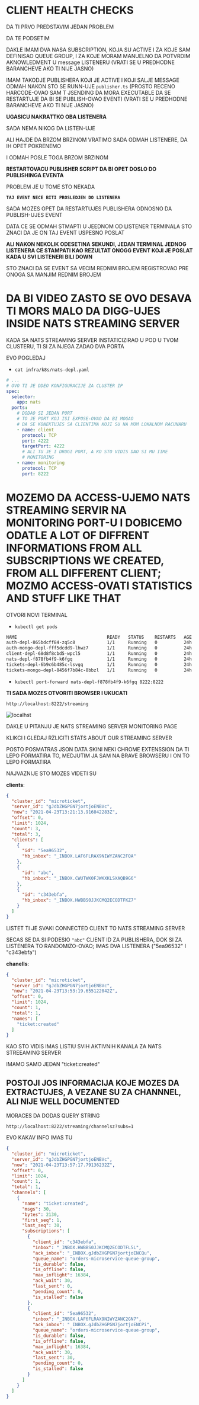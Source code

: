 # CLIENT HEALTH CHECKS

DA TI PRVO PREDSTAVIM JEDAN PROBLEM 

DA TE PODSETIM

DAKLE IMAM DVA NASA SUBSCRIPTION, KOJA SU ACTIVE I ZA KOJE SAM DEFINISAO QUEUE GROUP, I ZA KOJE MORAM MANUELNO DA POTVRDIM AKNOWLEDMENT U message LISTENERU (VRATI SE U PREDHODNE BARANCHEVE AKO TI NIJE JASNO)

IMAM TAKODJE PUBLISHERA KOJI JE ACTIVE I KOJI SALJE MESSAGE ODMAH NAKON STO SE RUNN-UJE `publisher.ts` (PROSTO RECENO HARCODE-OVAO SAM T JSENDING DA MORA EXECUTABLE DA SE RESTARTUJE DA BI SE PUBLISH-OVAO EVENT) (VRATI SE U PREDHODNE BARANCHEVE AKO TI NIJE JASNO)

**UGASICU NAKRATTKO OBA LISTENERA**

SADA NEMA NIKOG DA LISTEN-UJE


ALI HAJDE DA BRZOM BRZINOM VRATIMO SADA ODMAH LISTENERE, DA IH OPET POKRENEMO

I ODMAH POSLE TOGA BRZOM BRZINOM

**RESTARTOVACU PUBLISHER SCRIPT DA BI OPET DOSLO DO PUBLISHINGA EVENTA**

PROBLEM JE U TOME STO NEKADA

**`TAJ EVENT NECE BITI PROSLEDJEN DO LISTENERA`**

SADA MOZES OPET DA RESTARTUJES PUBLISHERA ODNOSNO DA PUBLISH-UJES EVENT

DATA CE SE ODMAH STMAPTI U JEEDNOM OD LISTENER TERMINALA STO ZNACI DA JE ON TAJ EVENT USPESNO POSLAT

**ALI NAKON NEKOLIK ODESETINA SEKUNDI, JEDAN TERMINAL JEDNOG LISTENERA CE STAMPATI KAO REZULTAT ONOGG EVENT KOJI JE POSLAT KADA U SVI LISTENERI BILI DOWN**

STO ZNACI DA SE EVENT SA VECIM REDNIM BROJEM REGISTROVAO PRE ONOGA SA MANJIM REDNIM BROJEM

# DA BI VIDEO ZASTO SE OVO DESAVA TI MORS MALO DA DIGG-UJES INSIDE NATS STREAMING SERVER

KADA SA NATS STREAMING SERVER INSTATICIZIRAO U POD U TVOM CLUSTERU, TI SI ZA NJEGA ZADAO DVA PORTA

EVO POGLEDAJ

- `cat infra/k8s/nats-depl.yaml`

```yaml
# ...
# OVO TI JE DDEO KONFIGURACIJE ZA CLUSTER IP
spec:
  selector:
    app: nats
  ports:
    # DODAO SI JEDAN PORT
    # TO JE PORT KOJ ISI EXPOSE-OVAO DA BI MOGAO
    # DA SE KONEKTUJES SA CLIENTIMA KOJI SU NA MOM LOKALNOM RACUNARU
    - name: client
      protocol: TCP
      port: 4222
      targetPort: 4222
      # ALI TU JE I DRUGI PORT, A KO STO VIDIS DAO SI MU IIME
      # MONITORING
    - name: monitoring
      protocol: TCP
      port: 8222

```

# MOZEMO DA ACCESS-UJEMO NATS STREAMING SERVIR NA MONITORING PORT-U I DOBICEMO ODATLE A LOT OF DIFFRENT INFORMATIONS FROM ALL SUBSCRIPTIONS WE CREATED, FROM ALL DIFFERENT CLIENT; MOZMO ACCESS-OVATI STATISTICS AND STUFF LIKE THAT

OTVORI NOVI TERMINAL

- `kubectl get pods`

```zsh
NAME                                  READY   STATUS    RESTARTS   AGE
auth-depl-865bdcff84-zq5c8            1/1     Running   0          24h
auth-mongo-depl-fff5dcdd9-lhwz7       1/1     Running   0          24h
client-depl-68d8f8cbd5-wpcl5          1/1     Running   0          24h
nats-depl-f878fb4f9-k6fgq             1/1     Running   0          24h
tickets-depl-6b9c6b485c-lsvgq         1/1     Running   0          24h
tickets-mongo-depl-8456f7b84c-8bbzl   1/1     Running   0          24h
```

- `kubectl port-forward nats-depl-f878fb4f9-k6fgq 8222:8222`

**TI SADA MOZES OTVORITI BROWSER I UKUCATI**

`http://localhost:8222/streaming`

![localhst](images/localhost8222.jpg)

DAKLE U PITANJU JE NATS STREAMING SERVER MONITORING PAGE

KLIKCI I GLEDAJ RZLICITI STATS ABOUT OUR STREAMING SERVER

POSTO POSMATRAS JSON DATA SKINI NEKI CHROME EXTENSSION DA TI LEPO FORMATIRA TO, MEDJUTIM JA SAM NA BRAVE BROWSERU I ON TO LEPO FORMATIRA

NAJVAZNIJE STO MOZES VIDETI SU

**clients**:

```json
{
  "cluster_id": "microticket",
  "server_id": "gJdbZHGPGN7jortjoENBVc",
  "now": "2021-04-23T13:21:13.916042283Z",
  "offset": 0,
  "limit": 1024,
  "count": 3,
  "total": 3,
  "clients": [
    {
      "id": "5ea96532",
      "hb_inbox": "_INBOX.LAF6FLRAX9NIWYZANC2FQA"
    },
    {
      "id": "abc",
      "hb_inbox": "_INBOX.CWUTWK0FJWKXKLSXAQB9G6"
    },
    {
      "id": "c343ebfa",
      "hb_inbox": "_INBOX.HWBBS0JJKCMQ2ECODTFKZ7"
    }
  ]
}
```

LISTET TI JE SVAKI CONNECTED CLIENT TO NATS STREAMING SERVER

SECAS SE DA SI PODESIO `"abc"` CLIENT ID ZA PUBLISHERA, DOK SI ZA LISTENERA TO RANDOMIZO-OVAO; IMAS DVA LISTENERA ("5ea96532" I
"c343ebfa")

**chanells**:

```json
{
  "cluster_id": "microticket",
  "server_id": "gJdbZHGPGN7jortjoENBVc",
  "now": "2021-04-23T13:53:19.655122042Z",
  "offset": 0,
  "limit": 1024,
  "count": 1,
  "total": 1,
  "names": [
    "ticket:created"
  ]
}
```

KAO STO VIDIS IMAS LISTIU SVIH AKTIVNIH KANALA ZA NATS STREEAMING SERVER

IMAMO SAMO JEDAN "ticket:created"

## POSTOJI JOS INFORMACIJA KOJE MOZES DA EXTRACTUJES, A VEZANE SU ZA CHANNNEL, ALI NIJE WELL DOCUMENTED

MORACES DA DODAS QUERY STRING

`http://localhost:8222/streaming/channelsz?subs=1`

EVO KAKAV INFO IMAS TU

```json
{
  "cluster_id": "microticket",
  "server_id": "gJdbZHGPGN7jortjoENBVc",
  "now": "2021-04-23T13:57:17.79136232Z",
  "offset": 0,
  "limit": 1024,
  "count": 1,
  "total": 1,
  "channels": [
    {
      "name": "ticket:created",
      "msgs": 30,
      "bytes": 2130,
      "first_seq": 1,
      "last_seq": 30,
      "subscriptions": [
        {
          "client_id": "c343ebfa",
          "inbox": "_INBOX.HWBBS0JJKCMQ2ECODTFL5L",
          "ack_inbox": "_INBOX.gJdbZHGPGN7jortjoENCQu",
          "queue_name": "orders-microservice-queue-group",
          "is_durable": false,
          "is_offline": false,
          "max_inflight": 16384,
          "ack_wait": 30,
          "last_sent": 0,
          "pending_count": 0,
          "is_stalled": false
        },
        {
          "client_id": "5ea96532",
          "inbox": "_INBOX.LAF6FLRAX9NIWYZANC2GN7",
          "ack_inbox": "_INBOX.gJdbZHGPGN7jortjoENCPi",
          "queue_name": "orders-microservice-queue-group",
          "is_durable": false,
          "is_offline": false,
          "max_inflight": 16384,
          "ack_wait": 30,
          "last_sent": 30,
          "pending_count": 0,
          "is_stalled": false
        }
      ]
    }
  ]
}
```
